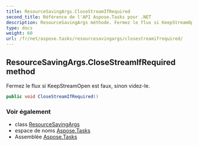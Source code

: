 ```yaml
---
title: ResourceSavingArgs.CloseStreamIfRequired
second_title: Référence de l'API Aspose.Tasks pour .NET
description: ResourceSavingArgs méthode. Fermez le flux si KeepStreamOpen est faux sinon videzle.
type: docs
weight: 60
url: /fr/net/aspose.tasks/resourcesavingargs/closestreamifrequired/
---
```

## ResourceSavingArgs.CloseStreamIfRequired method

Fermez le flux si KeepStreamOpen est faux, sinon videz-le.

```csharp
public void CloseStreamIfRequired()
```

### Voir également

* class [ResourceSavingArgs](../)
* espace de noms [Aspose.Tasks](../../resourcesavingargs/)
* Assemblée [Aspose.Tasks](../../../)


